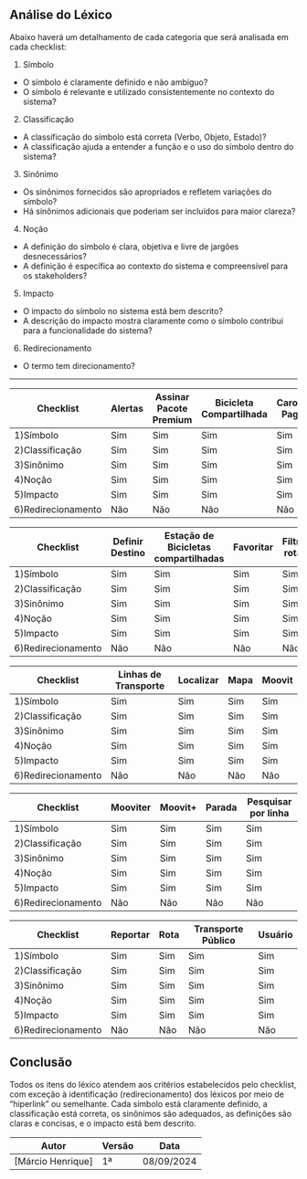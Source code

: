 ## Análise do Léxico

Abaixo haverá um detalhamento de cada categoria que será analisada em cada checklist:

1. Símbolo

* O símbolo é claramente definido e não ambíguo?
* O símbolo é relevante e utilizado consistentemente no contexto do sistema?

2. Classificação

* A classificação do símbolo está correta (Verbo, Objeto, Estado)?
* A classificação ajuda a entender a função e o uso do símbolo dentro do sistema?

3. Sinônimo

* Os sinônimos fornecidos são apropriados e refletem variações do símbolo?
* Há sinônimos adicionais que poderiam ser incluídos para maior clareza?

4. Noção

* A definição do símbolo é clara, objetiva e livre de jargões desnecessários?
* A definição é específica ao contexto do sistema e compreensível para os stakeholders?

5. Impacto

* O impacto do símbolo no sistema está bem descrito?
* A descrição do impacto mostra claramente como o símbolo contribui para a funcionalidade do sistema?

6. Redirecionamento

* O termo tem direcionamento?

-----

| Checklist | Alertas | Assinar Pacote Premium | Bicicleta Compartilhada | Carona Paga |
|------|-----|----|---|--| 
| 1)Símbolo|Sim|    Sim|Sim|Sim|
| 2)Classificação|Sim|Sim|Sim|Sim|
| 3)Sinônimo|Sim|Sim|Sim|Sim| 
| 4)Noção|Sim|Sim|Sim|Sim| 
| 5)Impacto|Sim|Sim|Sim|Sim|
| 6)Redirecionamento|Não|Não|Não|Não| 


| Checklist | Definir Destino | Estação de Bicicletas compartilhadas | Favoritar | Filtrar rotas |
|------|-----|----|---|--| 
| 1)Símbolo|Sim|    Sim|Sim|Sim|
| 2)Classificação|Sim|Sim|Sim|Sim|
| 3)Sinônimo|Sim|Sim|Sim|Sim| 
| 4)Noção|Sim|Sim|Sim|Sim| 
| 5)Impacto|Sim|Sim|Sim|Sim|
| 6)Redirecionamento|Não|Não|Não|Não| 


| Checklist | Linhas de Transporte | Localizar | Mapa | Moovit |
|------|-----|----|---|--| 
| 1)Símbolo|Sim|    Sim|Sim|Sim|
| 2)Classificação|Sim|Sim|Sim|Sim|
| 3)Sinônimo|Sim|Sim|Sim|Sim| 
| 4)Noção|Sim|Sim|Sim|Sim| 
| 5)Impacto|Sim|Sim|Sim|Sim|
| 6)Redirecionamento|Não|Não|Não|Não| 


| Checklist | Mooviter | Moovit+ | Parada | Pesquisar por linha |
|------|-----|----|---|--| 
| 1)Símbolo|Sim|    Sim|Sim|Sim|
| 2)Classificação|Sim|Sim|Sim|Sim|
| 3)Sinônimo|Sim|Sim|Sim|Sim| 
| 4)Noção|Sim|Sim|Sim|Sim| 
| 5)Impacto|Sim|Sim|Sim|Sim|
| 6)Redirecionamento|Não|Não|Não|Não| 


| Checklist | Reportar | Rota | Transporte Público | Usuário |
|------|-----|----|---|--| 
| 1)Símbolo|Sim|    Sim|Sim|Sim|
| 2)Classificação|Sim|Sim|Sim|Sim|
| 3)Sinônimo|Sim|Sim|Sim|Sim| 
| 4)Noção|Sim|Sim|Sim|Sim| 
| 5)Impacto|Sim|Sim|Sim|Sim|
| 6)Redirecionamento|Não|Não|Não|Não| 

## Conclusão

Todos os itens do léxico atendem aos critérios estabelecidos pelo checklist, com exceção à identificação (redirecionamento) dos léxicos por meio de “hiperlink” ou semelhante. Cada símbolo está claramente definido, a classificação está correta, os sinônimos são adequados, as definições são claras e concisas, e o impacto está bem descrito.


| Autor  | Versão          |Data|
|-------|-----------------|----|
|[Márcio Henrique]|1ª   |08/09/2024|